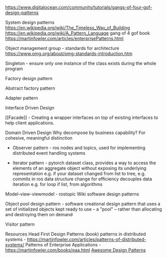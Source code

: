 
https://www.digitalocean.com/community/tutorials/gangs-of-four-gof-design-patterns

System design patterns
https://en.wikipedia.org/wiki/The_Timeless_Way_of_Building
https://en.wikipedia.org/wiki/A_Pattern_Language
gang of 4 gof book
https://martinfowler.com/articles/enterprisePatterns.html

Object management group - standards for architecture https://www.omg.org/about/omg-standards-introduction.htm

Singleton - ensure only one instance of the class exists during the whole program

Factory design pattern

Abstract factory pattern

Adapter pattern

Interface Driven Design

[[Facade]] - Creating a wrapper interfaces on top of existing interfaces to help client applications.

Domain Driven Design
Why decompose by business capability? For cohesive, meaningful distinction

* Observer pattern - ros nodes and topics, 
used for implementing distributed event handling systems

* Iterator pattern - pytorch dataset class, 
provides a way to access the elements of an aggregate object without exposing its underlying representation e.g. if your dataset changed from list to tree, e.g. commits in ros data structure change for efficiency
decouples data iteration e.g. for loop if list, from algorithms

Model-view-viewmodel - rostopic
Wiki software design patterns

Object pool design pattern - software creational design pattern that uses a set of initialized objects kept ready to use – a "pool" – rather than allocating and destroying them on demand

Visitor pattern

Resources
Head First Design Patterns (book)
patterns in distributed systems - https://martinfowler.com/articles/patterns-of-distributed-systems/
Patterns of Enterprise Applications - https://martinfowler.com/books/eaa.html
[Awesome Design Patterns](https://github.com/DovAmir/awesome-design-patterns)

